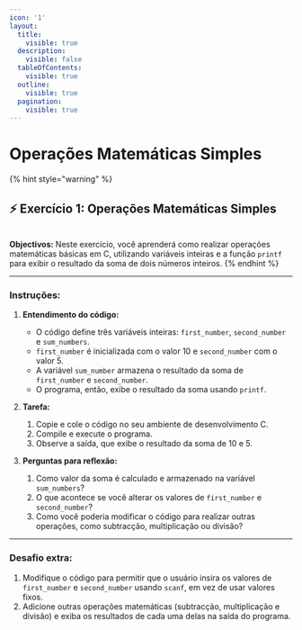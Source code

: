 ```yaml
---
icon: '1'
layout:
  title:
    visible: true
  description:
    visible: false
  tableOfContents:
    visible: true
  outline:
    visible: true
  pagination:
    visible: true
---
```


# Operações Matemáticas Simples

{% hint style="warning" %}
## ⚡️ Exercício 1: **Operações Matemáticas Simples**

\
**Objectivos:** Neste exercício, você aprenderá como realizar operações matemáticas básicas em C, utilizando variáveis inteiras e a função `printf` para exibir o resultado da soma de dois números inteiros.
{% endhint %}



***



### **Instruções:**

1. **Entendimento do código:**
   * O código define três variáveis inteiras: `first_number`, `second_number` e `sum_numbers`.
   * `first_number` é inicializada com o valor 10 e `second_number` com o valor 5.
   * A variável `sum_number` armazena o resultado da soma de `first_number` e `second_number`.
   * O programa, então, exibe o resultado da soma usando `printf`.
2. **Tarefa:**
   1. Copie e cole o código no seu ambiente de desenvolvimento C.
   2. Compile e execute o programa.
   3. Observe a saída, que exibe o resultado da soma de 10 e 5.
3.  **Perguntas para reflexão:**

    1. Como valor da soma é calculado e armazenado na variável `sum_numbers`?
    2. O que acontece se você alterar os valores de `first_number` e `second_number`?
    3. Como você poderia modificar o código para realizar outras operações, como subtracção, multiplicação ou divisão?



***



### **Desafio extra:**

1. Modifique o código para permitir que o usuário insira os valores de `first_number` e `second_number` usando `scanf`, em vez de usar valores fixos.
2. Adicione outras operações matemáticas (subtracção, multiplicação e divisão) e exiba os resultados de cada uma delas na saída do programa.



